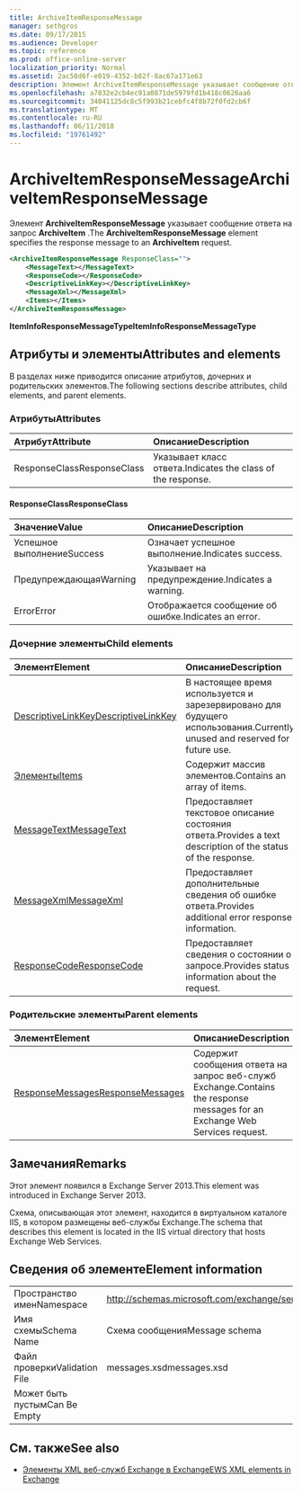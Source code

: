 ```yaml
---
title: ArchiveItemResponseMessage
manager: sethgros
ms.date: 09/17/2015
ms.audience: Developer
ms.topic: reference
ms.prod: office-online-server
localization_priority: Normal
ms.assetid: 2ac58d6f-e019-4352-b82f-8ac67a171e63
description: Элемент ArchiveItemResponseMessage указывает сообщение ответа на запрос ArchiveItem.
ms.openlocfilehash: a7832e2cb4ec91a0871de5979fd1b418c0626aa6
ms.sourcegitcommit: 34041125dc8c5f993b21cebfc4f8b72f0fd2cb6f
ms.translationtype: MT
ms.contentlocale: ru-RU
ms.lasthandoff: 06/11/2018
ms.locfileid: "19761492"
---
```

# <a name="archiveitemresponsemessage"></a><span data-ttu-id="06cf8-103">ArchiveItemResponseMessage</span><span class="sxs-lookup"><span data-stu-id="06cf8-103">ArchiveItemResponseMessage</span></span>

<span data-ttu-id="06cf8-104">Элемент **ArchiveItemResponseMessage** указывает сообщение ответа на запрос **ArchiveItem** .</span><span class="sxs-lookup"><span data-stu-id="06cf8-104">The **ArchiveItemResponseMessage** element specifies the response message to an **ArchiveItem** request.</span></span> 
  
```XML
<ArchiveItemResponseMessage ResponseClass="">
    <MessageText></MessageText>
    <ResponseCode></ResponseCode>
    <DescriptiveLinkKey></DescriptiveLinkKey>
    <MessageXml></MessageXml>
    <Items></Items>
</ArchiveItemResponseMessage>
```

 <span data-ttu-id="06cf8-105">**ItemInfoResponseMessageType**</span><span class="sxs-lookup"><span data-stu-id="06cf8-105">**ItemInfoResponseMessageType**</span></span>
## <a name="attributes-and-elements"></a><span data-ttu-id="06cf8-106">Атрибуты и элементы</span><span class="sxs-lookup"><span data-stu-id="06cf8-106">Attributes and elements</span></span>

<span data-ttu-id="06cf8-107">В разделах ниже приводится описание атрибутов, дочерних и родительских элементов.</span><span class="sxs-lookup"><span data-stu-id="06cf8-107">The following sections describe attributes, child elements, and parent elements.</span></span>
  
### <a name="attributes"></a><span data-ttu-id="06cf8-108">Атрибуты</span><span class="sxs-lookup"><span data-stu-id="06cf8-108">Attributes</span></span>

|<span data-ttu-id="06cf8-109">**Атрибут**</span><span class="sxs-lookup"><span data-stu-id="06cf8-109">**Attribute**</span></span>|<span data-ttu-id="06cf8-110">**Описание**</span><span class="sxs-lookup"><span data-stu-id="06cf8-110">**Description**</span></span>|
|:-----|:-----|
|<span data-ttu-id="06cf8-111">ResponseClass</span><span class="sxs-lookup"><span data-stu-id="06cf8-111">ResponseClass</span></span>  <br/> |<span data-ttu-id="06cf8-112">Указывает класс ответа.</span><span class="sxs-lookup"><span data-stu-id="06cf8-112">Indicates the class of the response.</span></span>  <br/> |
   
#### <a name="responseclass"></a><span data-ttu-id="06cf8-113">ResponseClass</span><span class="sxs-lookup"><span data-stu-id="06cf8-113">ResponseClass</span></span>

|<span data-ttu-id="06cf8-114">**Значение**</span><span class="sxs-lookup"><span data-stu-id="06cf8-114">**Value**</span></span>|<span data-ttu-id="06cf8-115">**Описание**</span><span class="sxs-lookup"><span data-stu-id="06cf8-115">**Description**</span></span>|
|:-----|:-----|
|<span data-ttu-id="06cf8-116">Успешное выполнение</span><span class="sxs-lookup"><span data-stu-id="06cf8-116">Success</span></span>  <br/> |<span data-ttu-id="06cf8-117">Означает успешное выполнение.</span><span class="sxs-lookup"><span data-stu-id="06cf8-117">Indicates success.</span></span>  <br/> |
|<span data-ttu-id="06cf8-118">Предупреждающая</span><span class="sxs-lookup"><span data-stu-id="06cf8-118">Warning</span></span>  <br/> |<span data-ttu-id="06cf8-119">Указывает на предупреждение.</span><span class="sxs-lookup"><span data-stu-id="06cf8-119">Indicates a warning.</span></span>  <br/> |
|<span data-ttu-id="06cf8-120">Error</span><span class="sxs-lookup"><span data-stu-id="06cf8-120">Error</span></span>  <br/> |<span data-ttu-id="06cf8-121">Отображается сообщение об ошибке.</span><span class="sxs-lookup"><span data-stu-id="06cf8-121">Indicates an error.</span></span>  <br/> |
   
### <a name="child-elements"></a><span data-ttu-id="06cf8-122">Дочерние элементы</span><span class="sxs-lookup"><span data-stu-id="06cf8-122">Child elements</span></span>

|<span data-ttu-id="06cf8-123">**Элемент**</span><span class="sxs-lookup"><span data-stu-id="06cf8-123">**Element**</span></span>|<span data-ttu-id="06cf8-124">**Описание**</span><span class="sxs-lookup"><span data-stu-id="06cf8-124">**Description**</span></span>|
|:-----|:-----|
|[<span data-ttu-id="06cf8-125">DescriptiveLinkKey</span><span class="sxs-lookup"><span data-stu-id="06cf8-125">DescriptiveLinkKey</span></span>](descriptivelinkkey.md) <br/> |<span data-ttu-id="06cf8-126">В настоящее время используется и зарезервировано для будущего использования.</span><span class="sxs-lookup"><span data-stu-id="06cf8-126">Currently unused and reserved for future use.</span></span>  <br/> |
|[<span data-ttu-id="06cf8-127">Элементы</span><span class="sxs-lookup"><span data-stu-id="06cf8-127">Items</span></span>](items.md) <br/> |<span data-ttu-id="06cf8-128">Содержит массив элементов.</span><span class="sxs-lookup"><span data-stu-id="06cf8-128">Contains an array of items.</span></span>  <br/> |
|[<span data-ttu-id="06cf8-129">MessageText</span><span class="sxs-lookup"><span data-stu-id="06cf8-129">MessageText</span></span>](messagetext.md) <br/> |<span data-ttu-id="06cf8-130">Предоставляет текстовое описание состояния ответа.</span><span class="sxs-lookup"><span data-stu-id="06cf8-130">Provides a text description of the status of the response.</span></span>  <br/> |
|[<span data-ttu-id="06cf8-131">MessageXml</span><span class="sxs-lookup"><span data-stu-id="06cf8-131">MessageXml</span></span>](messagexml.md) <br/> |<span data-ttu-id="06cf8-132">Предоставляет дополнительные сведения об ошибке ответа.</span><span class="sxs-lookup"><span data-stu-id="06cf8-132">Provides additional error response information.</span></span>  <br/> |
|[<span data-ttu-id="06cf8-133">ResponseCode</span><span class="sxs-lookup"><span data-stu-id="06cf8-133">ResponseCode</span></span>](responsecode.md) <br/> |<span data-ttu-id="06cf8-134">Предоставляет сведения о состоянии о запросе.</span><span class="sxs-lookup"><span data-stu-id="06cf8-134">Provides status information about the request.</span></span>  <br/> |
   
### <a name="parent-elements"></a><span data-ttu-id="06cf8-135">Родительские элементы</span><span class="sxs-lookup"><span data-stu-id="06cf8-135">Parent elements</span></span>

|<span data-ttu-id="06cf8-136">**Элемент**</span><span class="sxs-lookup"><span data-stu-id="06cf8-136">**Element**</span></span>|<span data-ttu-id="06cf8-137">**Описание**</span><span class="sxs-lookup"><span data-stu-id="06cf8-137">**Description**</span></span>|
|:-----|:-----|
|[<span data-ttu-id="06cf8-138">ResponseMessages</span><span class="sxs-lookup"><span data-stu-id="06cf8-138">ResponseMessages</span></span>](responsemessages.md) <br/> |<span data-ttu-id="06cf8-139">Содержит сообщения ответа на запрос веб-служб Exchange.</span><span class="sxs-lookup"><span data-stu-id="06cf8-139">Contains the response messages for an Exchange Web Services request.</span></span>  <br/> |
   
## <a name="remarks"></a><span data-ttu-id="06cf8-140">Замечания</span><span class="sxs-lookup"><span data-stu-id="06cf8-140">Remarks</span></span>

<span data-ttu-id="06cf8-141">Этот элемент появился в Exchange Server 2013.</span><span class="sxs-lookup"><span data-stu-id="06cf8-141">This element was introduced in Exchange Server 2013.</span></span>
  
<span data-ttu-id="06cf8-142">Схема, описывающая этот элемент, находится в виртуальном каталоге IIS, в котором размещены веб-службы Exchange.</span><span class="sxs-lookup"><span data-stu-id="06cf8-142">The schema that describes this element is located in the IIS virtual directory that hosts Exchange Web Services.</span></span>
  
## <a name="element-information"></a><span data-ttu-id="06cf8-143">Сведения об элементе</span><span class="sxs-lookup"><span data-stu-id="06cf8-143">Element information</span></span>

|||
|:-----|:-----|
|<span data-ttu-id="06cf8-144">Пространство имен</span><span class="sxs-lookup"><span data-stu-id="06cf8-144">Namespace</span></span>  <br/> |http://schemas.microsoft.com/exchange/services/2006/messages  <br/> |
|<span data-ttu-id="06cf8-145">Имя схемы</span><span class="sxs-lookup"><span data-stu-id="06cf8-145">Schema Name</span></span>  <br/> |<span data-ttu-id="06cf8-146">Схема сообщения</span><span class="sxs-lookup"><span data-stu-id="06cf8-146">Message schema</span></span>  <br/> |
|<span data-ttu-id="06cf8-147">Файл проверки</span><span class="sxs-lookup"><span data-stu-id="06cf8-147">Validation File</span></span>  <br/> |<span data-ttu-id="06cf8-148">messages.xsd</span><span class="sxs-lookup"><span data-stu-id="06cf8-148">messages.xsd</span></span>  <br/> |
|<span data-ttu-id="06cf8-149">Может быть пустым</span><span class="sxs-lookup"><span data-stu-id="06cf8-149">Can Be Empty</span></span>  <br/> ||
   
## <a name="see-also"></a><span data-ttu-id="06cf8-150">См. также</span><span class="sxs-lookup"><span data-stu-id="06cf8-150">See also</span></span>

- [<span data-ttu-id="06cf8-151">Элементы XML веб-служб Exchange в Exchange</span><span class="sxs-lookup"><span data-stu-id="06cf8-151">EWS XML elements in Exchange</span></span>](ews-xml-elements-in-exchange.md)

